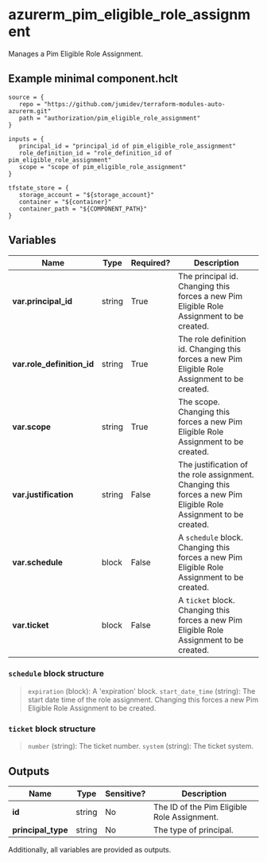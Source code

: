 # azurerm_pim_eligible_role_assignment

Manages a Pim Eligible Role Assignment.

## Example minimal component.hclt

```hcl
source = {
   repo = "https://github.com/jumidev/terraform-modules-auto-azurerm.git" 
   path = "authorization/pim_eligible_role_assignment" 
}

inputs = {
   principal_id = "principal_id of pim_eligible_role_assignment" 
   role_definition_id = "role_definition_id of pim_eligible_role_assignment" 
   scope = "scope of pim_eligible_role_assignment" 
}

tfstate_store = {
   storage_account = "${storage_account}" 
   container = "${container}" 
   container_path = "${COMPONENT_PATH}" 
}

```

## Variables

| Name | Type | Required? |  Description |
| ---- | ---- | --------- |  ----------- |
| **var.principal_id** | string | True | The principal id. Changing this forces a new Pim Eligible Role Assignment to be created. | 
| **var.role_definition_id** | string | True | The role definition id. Changing this forces a new Pim Eligible Role Assignment to be created. | 
| **var.scope** | string | True | The scope. Changing this forces a new Pim Eligible Role Assignment to be created. | 
| **var.justification** | string | False | The justification of the role assignment. Changing this forces a new Pim Eligible Role Assignment to be created. | 
| **var.schedule** | block | False | A `schedule` block. Changing this forces a new Pim Eligible Role Assignment to be created. | 
| **var.ticket** | block | False | A `ticket` block. Changing this forces a new Pim Eligible Role Assignment to be created. | 

### `schedule` block structure

>`expiration` (block): A 'expiration' block.
>`start_date_time` (string): The start date time of the role assignment. Changing this forces a new Pim Eligible Role Assignment to be created.

### `ticket` block structure

>`number` (string): The ticket number.
>`system` (string): The ticket system.



## Outputs

| Name | Type | Sensitive? | Description |
| ---- | ---- | --------- | --------- |
| **id** | string | No  | The ID of the Pim Eligible Role Assignment. | 
| **principal_type** | string | No  | The type of principal. | 

Additionally, all variables are provided as outputs.
